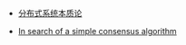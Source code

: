 - [分布式系统本质论](http://www.52cs.org/)

- [In search of a simple consensus algorithm](http://rystsov.info/2017/02/15/simple-consensus.html)